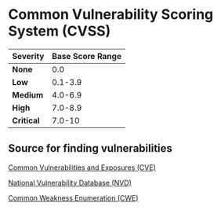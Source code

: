 
# Common Vulnerability Scoring System (CVSS)

| Severity  | Base Score Range |
|---|---|
| **None** | 0.0 |
| **Low** | 0.1-3.9 |
| **Medium** | 4.0-6.9|
|**High**| 7.0-8.9 |
|**Critical**| 7.0-10|

## Source for finding vulnerabilities

[Common Vulnerabilities and Exposures (CVE)](https://cve.mitre.org)

[National Vulnerability Database (NVD)](https://nvd.nist.gov)

[Common Weakness Enumeration (CWE)](https://cwe.mitre.org)




